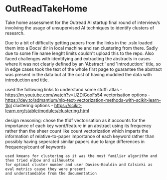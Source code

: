 # OutReadTakeHome
Take home assessment for the Outread AI startup final round of interview/s involving the usage of unsupervised AI techniques to identify clusters of research.


Due to a bit of difficulty getting papers from the links in the .xslx loaded them into a Docs/ dir in local machine
and ran clustering from there. Sadly due to some file name lenght limits couldn't upload this to the repo. Also faced challenges with identifying and extracting the abstracts in cases where it was not clearly defined by an 'Abstract:'
and 'Introduction:' title, so in edge cases took the text of the whole first page to guarantee the abstract was present in the data but at the cost of having muddied the data with introduction and title.

used the following links to understand some stuff:
    atlas - https://m.youtube.com/watch?v=UZDiGooFs54
    vectorisation options - https://dev.to/admantium/nlp-text-vectorization-methods-with-scikit-learn-1lgl
    clustering options - https://scikit-learn.org/stable/modules/clustering.html

design reasoning:
    chose the tfidf vectorisation as it accounts for the importance of each key word/feature
    in an abstract using its frequency rather than the sheer count like count vectorization
    which imparts the information of relative-to-paper importance of each keyword rather than
    possibly having seperated similar papers due to large differences in frequency/count of keywords

    used kmeans for clustering as it was the most familiar algorithm and then tried elbow and silhouette
    for optimal cluster number and user Davies-Bouldin and Calsinki as eval metrics cause they were present
    and understandable from the documentation
